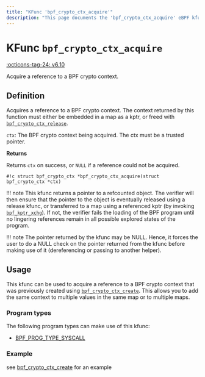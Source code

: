 ```yaml
---
title: "KFunc 'bpf_crypto_ctx_acquire'"
description: "This page documents the 'bpf_crypto_ctx_acquire' eBPF kfunc, including its definition, usage, program types that can use it, and examples."
---
```

# KFunc `bpf_crypto_ctx_acquire`

<!-- [FEATURE_TAG](bpf_crypto_ctx_acquire) -->
[:octicons-tag-24: v6.10](https://github.com/torvalds/linux/commit/3e1c6f35409f9e447bf37f64840f5b65576bfb78)
<!-- [/FEATURE_TAG] -->

Acquire a reference to a BPF crypto context.

## Definition

Acquires a reference to a BPF crypto context. The context returned by this function must either be embedded in a map as a kptr, or freed with [`bpf_crypto_ctx_release`](bpf_crypto_ctx_release.md).

`ctx`: The BPF crypto context being acquired. The ctx must be a trusted pointer.

**Returns**

Returns `ctx` on success, or `NULL` if a reference could not be acquired.

<!-- [KFUNC_DEF] -->
`#!c struct bpf_crypto_ctx *bpf_crypto_ctx_acquire(struct bpf_crypto_ctx *ctx)`

!!! note
	This kfunc returns a pointer to a refcounted object. The verifier will then ensure that the pointer to the object 
	is eventually released using a release kfunc, or transferred to a map using a referenced kptr 
	(by invoking [`bpf_kptr_xchg`](../helper-function/bpf_kptr_xchg.md)). If not, the verifier fails the 
	loading of the BPF program until no lingering references remain in all possible explored states of the program.

!!! note
	The pointer returned by the kfunc may be NULL. Hence, it forces the user to do a NULL check on the pointer returned 
	from the kfunc before making use of it (dereferencing or passing to another helper).
<!-- [/KFUNC_DEF] -->

## Usage

This kfunc can be used to acquire a reference to a BPF crypto context that was previously created using [`bpf_crypto_ctx_create`](bpf_crypto_ctx_create.md). This allows you to add the same context to multiple values in the same map or to multiple maps.

### Program types

The following program types can make use of this kfunc:

<!-- [KFUNC_PROG_REF] -->
- [BPF_PROG_TYPE_SYSCALL](../program-type/BPF_PROG_TYPE_SYSCALL.md)
<!-- [/KFUNC_PROG_REF] -->

### Example

see [bpf_crypto_ctx_create](bpf_crypto_ctx_create.md#example) for an example

